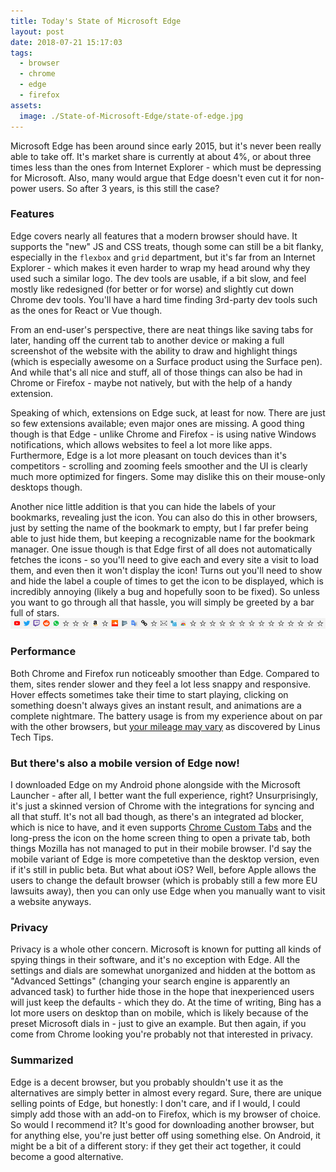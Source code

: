 ```yaml
---
title: Today's State of Microsoft Edge
layout: post
date: 2018-07-21 15:17:03
tags:
  - browser
  - chrome
  - edge
  - firefox
assets:
  image: ./State-of-Microsoft-Edge/state-of-edge.jpg
---
```


Microsoft Edge has been around since early 2015, but it's never been really able to take off. It's market share is currently at about 4%, or about three times less than the ones from Internet Explorer - which must be depressing for Microsoft. Also, many would argue that Edge doesn't even cut it for non-power users. So after 3 years, is this still the case?

<!-- more -->

### Features

Edge covers nearly all features that a modern browser should have. It supports the "new" JS and CSS treats, though some can still be a bit flanky, especially in the `flexbox` and `grid` department, but it's far from an Internet Explorer - which makes it even harder to wrap my head around why they used such a similar logo. The dev tools are usable, if a bit slow, and feel mostly like redesigned (for better or for worse) and slightly cut down Chrome dev tools. You'll have a hard time finding 3rd-party dev tools such as the ones for React or Vue though.

From an end-user's perspective, there are neat things like saving tabs for later, handing off the current tab to another device or making a full screenshot of the website with the ability to draw and highlight things (which is especially awesome on a Surface product using the Surface pen). And while that's all nice and stuff, all of those things can also be had in Chrome or Firefox - maybe not natively, but with the help of a handy extension.

Speaking of which, extensions on Edge suck, at least for now. There are just so few extensions available; even major ones are missing. A good thing though is that Edge - unlike Chrome and Firefox - is using native Windows notifications, which allows websites to feel a lot more like apps. Furthermore, Edge is a lot more pleasant on touch devices than it's competitors - scrolling and zooming feels smoother and the UI is clearly much more optimized for fingers. Some may dislike this on their mouse-only desktops though.

Another nice little addition is that you can hide the labels of your bookmarks, revealing just the icon. You can also do this in other browsers, just by setting the name of the bookmark to empty, but I far prefer being able to just hide them, but keeping a recognizable name for the bookmark manager. One issue though is that Edge first of all does not automatically fetches the icons - so you'll need to give each and every site a visit to load them, and even then it won't display the icon! Turns out you'll need to show and hide the label a couple of times to get the icon to be displayed, which is incredibly annoying (likely a bug and hopefully soon to be fixed). So unless you want to go through all that hassle, you will simply be greeted by a bar full of stars.
![Bookmark bar](./State-of-Microsoft-Edge/bookmarks.png)

### Performance

Both Chrome and Firefox run noticeably smoother than Edge. Compared to them, sites render slower and they feel a lot less snappy and responsive. Hover effects sometimes take their time to start playing, clicking on something doesn't always gives an instant result, and animations are a complete nightmare. The battery usage is from my experience about on par with the other browsers, but [your mileage may vary](https://www.youtube.com/watch?v=q0112lYQBPE) as discovered by Linus Tech Tips.

### But there's also a mobile version of Edge now!

I downloaded Edge on my Android phone alongside with the Microsoft Launcher - after all, I better want the full experience, right? Unsurprisingly, it's just a skinned version of Chrome with the integrations for syncing and all that stuff. It's not all bad though, as there's an integrated ad blocker, which is nice to have, and it even supports [Chrome Custom Tabs](https://developer.chrome.com/multidevice/android/customtabs) and the long-press the icon on the home screen thing to open a private tab, both things Mozilla has not managed to put in their mobile browser. I'd say the mobile variant of Edge is more competetive than the desktop version, even if it's still in public beta.
But what about iOS? Well, before Apple allows the users to change the default browser (which is probably still a few more EU lawsuits away), then you can only use Edge when you manually want to visit a website anyways.

### Privacy

Privacy is a whole other concern. Microsoft is known for putting all kinds of spying things in their software, and it's no exception with Edge. All the settings and dials are somewhat unorganized and hidden at the bottom as "Advanced Settings" (changing your search engine is apparently an advanced task) to further hide those in the hope that inexperienced users will just keep the defaults - which they do. At the time of writing, Bing has a lot more users on desktop than on mobile, which is likely because of the preset Microsoft dials in - just to give an example. But then again, if you come from Chrome looking you're probably not that interested in privacy.

### Summarized

Edge is a decent browser, but you probably shouldn't use it as the alternatives are simply better in almost every regard. Sure, there are unique selling points of Edge, but honestly: I don't care, and if I would, I could simply add those with an add-on to Firefox, which is my browser of choice. So would I recommend it? It's good for downloading another browser, but for anything else, you're just better off using something else. On Android, it might be a bit of a different story: if they get their act together, it could become a good alternative.
